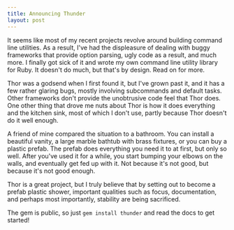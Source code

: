 ```yaml
---
title: Announcing Thunder
layout: post
---
```

It seems like most of my recent projects revolve around building command line utilities. As a result, I've had the displeasure of dealing with buggy frameworks that provide option parsing, ugly code as a result, and much more. I finally got sick of it and wrote my own command line utility library for Ruby. It doesn't do much, but that's by design. Read on for more.

Thor was a godsend when I first found it, but I've grown past it, and it has a few rather glaring bugs, mostly involving subcommands and default tasks. Other frameworks don't provide the unobtrusive code feel that Thor does. One other thing that drove me nuts about Thor is how it does everything and the kitchen sink, most of which I don't use, partly because Thor doesn't do it well enough.

A friend of mine compared the situation to a bathroom. You can install a beautiful vanity, a large marble bathtub with brass fixtures, or you can buy a plastic prefab. The prefab does everything you need it to at first, but only so well. After you've used it for a while, you start bumping your elbows on the walls, and eventually get fed up with it. Not because it's not good, but because it's not good enough.

Thor is a great project, but I truly believe that by setting out to become a prefab plastic shower, important qualities such as focus, documentation, and perhaps most importantly, stability are being sacrificed.

The gem is public, so just `gem install thunder` and read the docs to get started!
